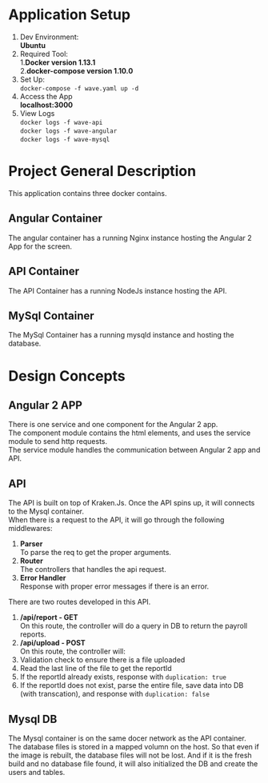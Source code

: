 # Application Setup  
1. Dev Environment:  
**Ubuntu**  
2. Required Tool:  
 1.**Docker version 1.13.1**  
 2.**docker-compose version 1.10.0**  
3. Set Up:  
`docker-compose -f wave.yaml up -d`  
4. Access the App  
**localhost:3000**  
5. View Logs  
`docker logs -f wave-api`  
`docker logs -f wave-angular`  
`docker logs -f wave-mysql`  

# Project General Description  
This application contains three docker contains.  
## Angular Container  
The angular container has a running Nginx instance hosting the Angular 2 App for the screen.  
## API Container  
The API Container has a running NodeJs instance hosting the API.  
## MySql Container  
The MySql Container has a running mysqld instance and hosting the database.  
  
# Design Concepts  
## Angular 2 APP  
There is one service and one component for the Angular 2 app.  
The component module contains the html elements, and uses the service module to send http requests.  
The service module handles the communication between Angular 2 app and API.  
  
## API  
The API is built on top of Kraken.Js. Once the API spins up, it will connects to the Mysql container.  
When there is a request to the API, it will go through the following middlewares:  
1. **Parser**  
To parse the req to get the proper arguments.  
2. **Router**  
The controllers that handles the api request.  
3. **Error Handler**  
Response with proper error messages if there is an error.  
  
There are two routes developed in this API.  
1. **/api/report - GET**  
On this route, the controller will do a query in DB to return the payroll reports.  
2. **/api/upload - POST**  
On this route, the controller will:
 1. Validation check to ensure there is a file uploaded  
 2. Read the last line of the file to get the reportId  
  1. If the reportId already exists, response with `duplication: true`  
  2. If the reportId does not exist, parse the entire file, save data into DB (with transcation), and response with `duplication: false`   
    
## Mysql DB
The Mysql container is on the same docer network as the API container.  
The database files is stored in a mapped volumn on the host. So that even if the image is rebuilt, the database files will not be lost. And if it is the fresh build and no database file found, it will also initialized the DB and create the users and tables.  
